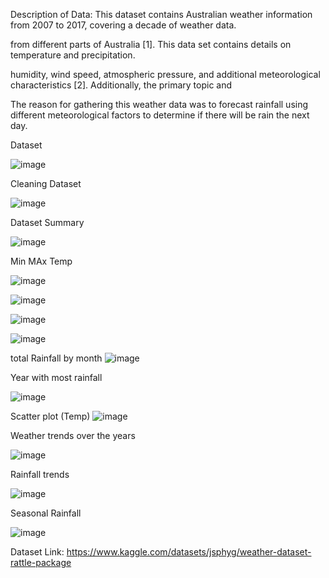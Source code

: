 Description of Data:  This dataset contains Australian weather information from 2007 to 2017, covering a decade of weather data.

from different parts of Australia [1]. This data set contains details on temperature and precipitation.

humidity, wind speed, atmospheric pressure, and additional meteorological characteristics [2]. Additionally, the primary topic and

The reason for gathering this weather data was to forecast rainfall using different meteorological factors to determine if there will be rain the next day.


Dataset 

![image](https://github.com/user-attachments/assets/288de86b-bb6e-48fa-ac97-aa7b9eb43f75)

Cleaning Dataset 

![image](https://github.com/user-attachments/assets/b11e3707-7ba8-4508-ae6d-5cb82add3c65)

Dataset Summary

![image](https://github.com/user-attachments/assets/ad7d83a5-8bf8-4fd7-83c7-7f253f9c5ed9)

Min MAx Temp

![image](https://github.com/user-attachments/assets/d4c19db4-1fcc-4572-889b-4cf8c2ef9450)

![image](https://github.com/user-attachments/assets/d7c6097c-9e06-4519-bd2f-ed4abb03048f)

![image](https://github.com/user-attachments/assets/c174b8a9-693e-4bf2-b8bc-e2998d852d46)

![image](https://github.com/user-attachments/assets/f8012c59-6a12-4491-93c7-7c1453078568)

total Rainfall by month
![image](https://github.com/user-attachments/assets/eb82ff19-b1a2-48f9-8e99-d025393c6058)

Year with most rainfall

![image](https://github.com/user-attachments/assets/ce5064bf-20f9-4250-bbc4-ae07f2529547)

Scatter plot (Temp)
![image](https://github.com/user-attachments/assets/1a7c9dc5-b434-4f07-90e6-08976cc18581)


Weather trends over the years

![image](https://github.com/user-attachments/assets/18ea196e-8b3c-432d-b9a5-eb85ef1d8daf)

Rainfall trends 

![image](https://github.com/user-attachments/assets/9da66b66-8fd5-4a65-a5f9-52b23c2be349)

Seasonal Rainfall

![image](https://github.com/user-attachments/assets/c7b3819a-d238-4531-b9d4-1d2c5756748a)


Dataset Link: https://www.kaggle.com/datasets/jsphyg/weather-dataset-rattle-package















